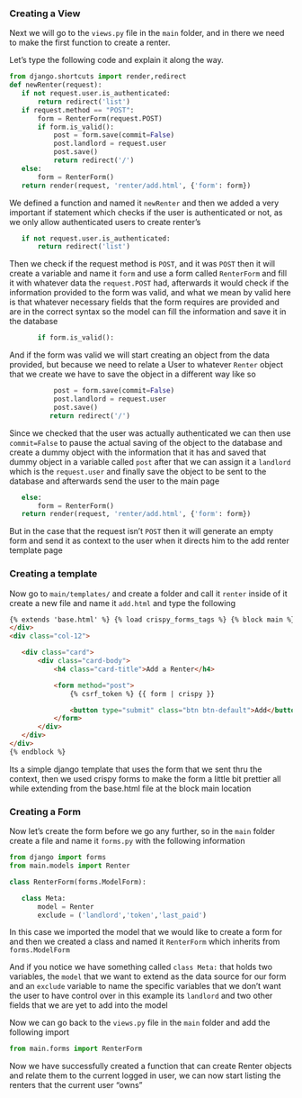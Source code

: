 ### Creating a View

Next we will go to the `views.py` file in the `main` folder, and in there we need to make the first function to create a renter.

Let’s type the following code and explain it along the way.

```python
from django.shortcuts import render,redirect
def newRenter(request):
   if not request.user.is_authenticated:
       return redirect('list')
   if request.method == "POST":
       form = RenterForm(request.POST)
       if form.is_valid():
           post = form.save(commit=False)
           post.landlord = request.user
           post.save()
           return redirect('/')
   else:
       form = RenterForm()
   return render(request, 'renter/add.html', {'form': form})
```

We defined a function and named it `newRenter` and then we added a very important if statement which checks if the user is authenticated or not, as we only allow authenticated users to create renter’s

```python
   if not request.user.is_authenticated:
       return redirect('list')
```

Then we check if the request method is `POST`, and it was `POST` then it will create a variable and name it `form` and use a form called `RenterForm` and fill it with whatever data the `request.POST` had, afterwards it would check if the information provided to the form was valid, and what we mean by valid here is that whatever necessary fields that the form requires are provided and are in the correct syntax so the model can fill the information and save it in the database

```python
       if form.is_valid():
```

And if the form was valid we will start creating an object from the data provided, but because we need to relate a User to whatever `Renter` object that we create we have to save the object in a different way like so

```python
           post = form.save(commit=False)
           post.landlord = request.user
           post.save()
          return redirect('/')
```

Since we checked that the user was actually authenticated we can then use `commit=False` to pause the actual saving of the object to the database and create a dummy object with the information that it has and saved that dummy object in a variable called `post` after that we can assign it a `landlord` which is the `request.user` and finally save the object to be sent to the database and afterwards send the user to the main page

```python
   else:
       form = RenterForm()
   return render(request, 'renter/add.html', {'form': form})
```

But in the case that the request isn’t `POST` then it will generate an empty form and send it as context to the user when it directs him to the add renter template page

### Creating a template

Now go to `main/templates/` and create a folder and call it `renter` inside of it create a new file and name it `add.html` and type the following

```html
{% extends 'base.html' %} {% load crispy_forms_tags %} {% block main %}
</div>
<div class="col-12">

   <div class="card">
       <div class="card-body">
           <h4 class="card-title">Add a Renter</h4>

           <form method="post">
               {% csrf_token %} {{ form | crispy }}

               <button type="submit" class="btn btn-default">Add</button>
           </form>
       </div>
   </div>
</div>
{% endblock %}
```

Its a simple django template that uses the form that we sent thru the context, then we used crispy forms to make the form a little bit prettier all while extending from the base.html file at the block main location

### Creating a Form

Now let’s create the form before we go any further, so in the `main` folder create a file and name it `forms.py` with the following information

```python
from django import forms
from main.models import Renter

class RenterForm(forms.ModelForm):

   class Meta:
       model = Renter
       exclude = ('landlord','token','last_paid')
```

In this case we imported the model that we would like to create a form for and then we created a class and named it `RenterForm` which inherits from `forms.ModelForm`

And if you notice we have something called `class Meta:` that holds two variables, the `model` that we want to extend as the data source for our form and an `exclude` variable to name the specific variables that we don’t want the user to have control over in this example its `landlord` and two other fields that we are yet to add into the model

Now we can go back to the `views.py` file in the `main` folder and add the following import

```python
from main.forms import RenterForm
```

Now we have successfully created a function that can create Renter objects and relate them to the current logged in user, we can now start listing the renters that the current user “owns”
